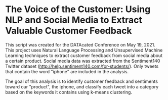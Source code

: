# The Voice of the Customer: Using NLP and Social Media to Extract Valuable Customer Feedback 
This script was created for the DATAcated Conference on May 19, 2021. This project uses Natural Language Processing and Unsupervised Machine Learning techniques to extract customer feedback from social media about a certain product. Social media data was extracted from the Sentiment140 Twitter dataset (http://help.sentiment140.com/for-students/). Only tweets that contain the word "iphone" are included in the analysis.

The goal of this analysis is to identify customer feedback and sentiments toward our "product", the iphone, and classify each tweet into a category based on the keywords it contains using k-means clustering.

